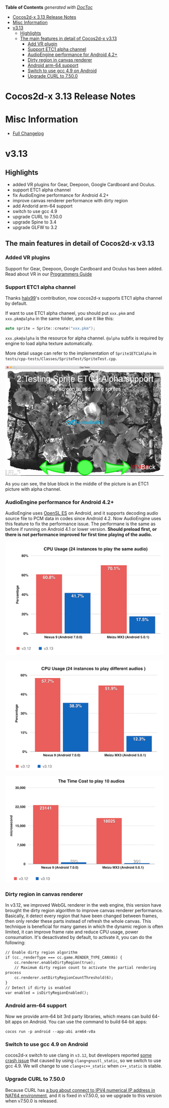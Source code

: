 <!-- START doctoc generated TOC please keep comment here to allow auto update -->
<!-- DON'T EDIT THIS SECTION, INSTEAD RE-RUN doctoc TO UPDATE -->
**Table of Contents**  *generated with [DocToc](https://github.com/thlorenz/doctoc)*

- [Cocos2d-x 3.13 Release Notes](#cocos2d-x-313-release-notes)
- [Misc Information](#misc-information)
- [v3.13](#v313)
  - [Highlights](#highlights)
  - [The main features in detail of Cocos2d-x v3.13](#the-main-features-in-detail-of-cocos2d-x-v313)
    - [Add VR plugin](#add-vr-plugin)
    - [Support ETC1 alpha channel](#support-etc1-alpha-channel)
    - [AudioEngine performance for Android 4.2+](#audioengine-performance-for-android-42)
    - [Dirty region in canvas renderer](#dirty-region-in-canvas-renderer)
    - [Android arm-64 support](#android-arm-64-support)
    - [Switch to use gcc 4.9 on Android](#switch-to-use-gcc-49-on-android)
    - [Upgrade CURL to 7.50.0](#upgrade-curl-to-7500)

<!-- END doctoc generated TOC please keep comment here to allow auto update -->

# Cocos2d-x 3.13 Release Notes #

# Misc Information

* [Full Changelog](https://github.com/cocos2d/cocos2d-x/blob/v3/CHANGELOG)

# v3.13

## Highlights

* added VR plugins for Gear, Deepoon, Google Cardboard and Oculus.
* support ETC1 alpha channel
* fix AudioEngine performance for Android 4.2+
* improve canvas renderer performance with dirty region 
* add Andorid arm-64 support
* switch to use gcc 4.9
* upgrade CURL to 7.50.0
* upgrade Spine to 3.4
* upgrade GLFW to 3.2

## The main features in detail of Cocos2d-x v3.13

### Added VR plugins

Support for Gear, Deepoon, Google Cardboard and Oculus has been added. Read about VR in our [Programmers Guide](http://www.cocos2d-x.org/docs/programmers-guide/vr/index.html)

### Support ETC1 alpha channel

Thanks [halx99](https://github.com/halx99)'s contribution, now cocos2d-x supports ETC1 alpha channel by default.

If want to use ETC1 alpha chaneel, you should put `xxx.pkm` and `xxx.pkm@alpha` in the same folder, and use it like this:

```c++
auto sprite = Sprite::create("xxx.pkm");
```

`xxx.pkm@alpha` is the resource for alpha channel. `@alpha` subfix is required by engine to load alpha texture automatically.

More detail usage can refer to the implementation of `Sprite1ETC1Alpha` in `tests/cpp-tests/Classes/SpriteTest/SpriteTest.cpp`.

![](https://raw.githubusercontent.com/minggo/Pictures/master/etc1-alpha.png)

As you can see, the blue block in the middle of the picture is an ETC1 picture with alpha channel.

### AudioEngine performance for Android 4.2+

AudioEngine uses [OpenSL ES](https://developer.android.com/ndk/guides/audio/opensl-for-android.html) on Android, and it supports decoding audio source file to PCM data in codes since Android 4.2. Now AudioEngine uses this feature to fix the performance issue. The performane is the same as before if running on Android 4.1 or lower version. **Should preload first, or there is not performance improved for first time playing of the audio.**

![](https://raw.githubusercontent.com/minggo/Pictures/master/audio/audio-performance1.png)

![](https://raw.githubusercontent.com/minggo/Pictures/master/audio/audio-performance2.png)

![](https://raw.githubusercontent.com/minggo/Pictures/master/audio/audio-performance3.png)

### Dirty region in canvas renderer

In v3.12, we improved WebGL renderer in the web engine, this version have brought the dirty region algorithm to improve canvas renderer performance. Basically, it detect every region that have been changed between frames, then only render these parts instead of refresh the whole canvas. This technique is beneficial for many games in which the dynamic region is often limited, it can improve frame rate and reduce CPU usage, power consumation. It's desactivated by default, to activate it, you can do the following:

```
// Enable dirty region algorithm
if (cc._renderType === cc.game.RENDER_TYPE_CANVAS) {
    cc.renderer.enableDirtyRegion(true);
    // Maximum dirty region count to activate the partial rendering process
    cc.renderer.setDirtyRegionCountThreshold(6);
}
// Detect if dirty is enabled
var enabled = isDirtyRegionEnabled();
```

### Android arm-64 support

Now we provide arm-64 bit 3rd party libraries, which means can build 64-bit apps on Android. You can use the command to build 64-bit apps:
```
cocos run -p android --app-abi arm64-v8a
```

### Switch to use gcc 4.9 on Android

cocos2d-x switch to use clang in `v3.12`, but developers reported [some crash issue](https://github.com/cocos2d/cocos2d-x/issues/16244) that caused by using `clang+gnustl_static`, so we switch to use gcc 4.9. We will change to use `clang+c++_static` when `c++_static` is stable.

### Upgrade CURL to 7.50.0

Because CURL has [a bug about connect to IPV4 numerical IP address in NAT64 environment](https://github.com/curl/curl/issues/863), and it is fixed in v7.50.0, so we upgrade to this version when v7.50.0 is released.
